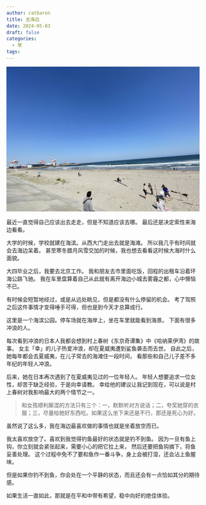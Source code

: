 ```yaml
---
author: catbaron
title: 去海边
date: 2024-05-03
draft: false
categories:
  - 常
tags:
---
```

![](https://raw.githubusercontent.com/catbaron0/pic/main/images/202453142438.png)

最近一直觉得自己应该出去走走，但是不知道应该去哪。
最后还是决定索性来海边看看。

大学的时候，学校就建在海滨。从西大门走出去就是海滩。
所以我几乎有时间就会去海边呆着。
甚至寒冬腊月风雪交加的时候，我也想去看看这时候大海时什么面貌。

大四毕业之后，我要去北京工作。
我和朋友去市里面吃饭，回程的出租车沿着环海公路飞驰。
我在车里盘算着自己从此就有离开海边小城去雾霾之都，心中懊恼不已。

有时候会短暂地经过，或是从远处眺见，但是都没有什么停留的机会。
考了驾照之后这件事情才变得唾手可得，但也是到今天才总算成行。

这里是一个海滨公园。停车场就在海岸上，坐在车里就能看到海景。
下面有很多冲浪的人。

每次看到冲浪的日本人我都会想到村上春树《东京奇谭集》中《哈纳莱伊湾》的故事。
女主「幸」的儿子热爱冲浪，却在夏威夷遭到鲨鱼袭击而去世。
自此之后，她每年都会去夏威夷，在儿子常去的海滩住一段时间，
看那些和自己儿子差不多年纪的年轻人冲浪。

后来，她在日本再次遇到了在夏威夷见过的一位年轻人。
年轻人想要追求一位女性，却苦于缺乏经验，于是向幸请教。
幸给他的建议让我记到现在，可以说是村上春树对我影响最大的两个情节之一。
> 和女孩顺利厮混的方法只有三个：一，默默听对方说话；二，夸奖她穿的衣服；三，尽量给她好东西吃。如果这么坐下来还是不行，那还是死心为好。

虽然说了这么多，我在海边最喜欢做的事情也就是坐着放空而已。

我太喜欢放空了。喜欢到我觉得钓鱼最好的状态就是钓不到鱼。
因为一旦有鱼上钩，你立刻就会紧张起来，需要小心的把它拉上来，
然后还要把鱼钩摘下，将鱼妥善处理。
这个过程中免不了要和鱼作一番斗争，身上会被打湿，还会沾上鱼腥味。

但是如果你钓不到鱼，你会处在一个平静的状态，而且还会有一点恰如其分的期待感。

如果生活一直如此，那就是在平和中带有希望，稳中向好的绝佳体验。

